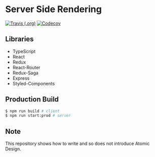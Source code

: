 # Server Side Rendering

[![Travis (.org)](https://img.shields.io/travis/hiroppy/ssr-sample.svg?style=flat-square)](https://travis-ci.org/hiroppy/ssr-sample)
[![Codecov](https://img.shields.io/codecov/c/github/hiroppy/ssr-sample.svg?style=flat-square)](https://codecov.io/gh/hiroppy/ssr-sample)

## Libraries

- TypeScript
- React
- Redux
- React-Router
- Redux-Saga
- Express
- Styled-Components

## Production Build

```sh
$ npm run build # client
$ npm run start:prod # server
```

## Note

This repository shows how to write and so does not introduce Atomic Design.
